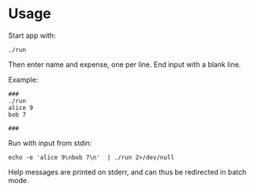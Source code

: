 Usage
====

Start app with:

    ./run

Then enter name and expense, one per line. End input with a blank line.

Example:

    ###
    ./run
    alice 9
    bob 7

    ###

Run with input from stdin:

    echo -e 'alice 9\nbob 7\n'  | ./run 2>/dev/null

Help messages are printed on stderr, and can thus be redirected in batch mode.
